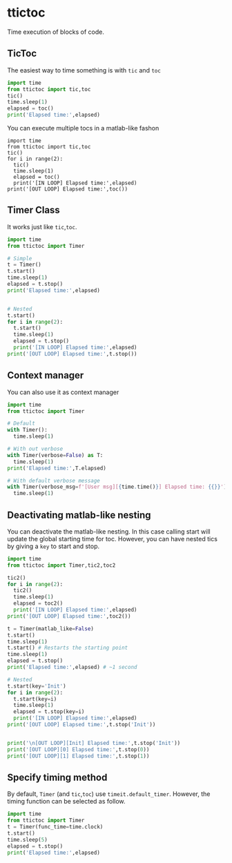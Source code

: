 # ttictoc
Time execution of blocks of code.

## TicToc
The easiest way to time something is with `tic` and `toc`

```python
import time
from ttictoc import tic,toc
tic()
time.sleep(1)
elapsed = toc()
print('Elapsed time:',elapsed)
```

You can execute multiple tocs in a matlab-like fashon
```
import time
from ttictoc import tic,toc
tic()
for i in range(2):
  tic()
  time.sleep(1)
  elapsed = toc()
  print('[IN LOOP] Elapsed time:',elapsed)
print('[OUT LOOP] Elapsed time:',toc())
```

## Timer Class
It works just like `tic`,`toc`.
```python
import time
from ttictoc import Timer

# Simple
t = Timer()
t.start()
time.sleep(1)
elapsed = t.stop()
print('Elapsed time:',elapsed)


# Nested
t.start()
for i in range(2):
  t.start()
  time.sleep(1)
  elapsed = t.stop()
  print('[IN LOOP] Elapsed time:',elapsed)
print('[OUT LOOP] Elapsed time:',t.stop())
```

## Context manager
You can also use it as context manager
```python
import time
from ttictoc import Timer

# Default
with Timer():
  time.sleep(1)

# With out verbose
with Timer(verbose=False) as T:
  time.sleep(1)
print('Elapsed time:',T.elapsed)

# With default verbose message
with Timer(verbose_msg=f'[User msg][{time.time()}] Elapsed time: {{}}'):
  time.sleep(1)
```

## Deactivating matlab-like nesting
You can deactivate the matlab-like nesting. In this case calling start will update the global starting time for toc. However, you can have nested tics by giving a `key` to start and stop.
```python
import time
from ttictoc import Timer,tic2,toc2

tic2()
for i in range(2):
  tic2()
  time.sleep(1)
  elapsed = toc2()
  print('[IN LOOP] Elapsed time:',elapsed)
print('[OUT LOOP] Elapsed time:',toc2())

t = Timer(matlab_like=False)
t.start()
time.sleep(1)
t.start() # Restarts the starting point
time.sleep(1)
elapsed = t.stop()
print('Elapsed time:',elapsed) # ~1 second

# Nested
t.start(key='Init')
for i in range(2):
  t.start(key=i)
  time.sleep(1)
  elapsed = t.stop(key=i)
  print('[IN LOOP] Elapsed time:',elapsed)
print('[OUT LOOP] Elapsed time:',t.stop('Init'))


print('\n[OUT LOOP][Init] Elapsed time:',t.stop('Init'))
print('[OUT LOOP][0] Elapsed time:',t.stop(0))
print('[OUT LOOP][1] Elapsed time:',t.stop(1))
```

## Specify timing method
By default, `Timer` (and `tic`,`toc`) use `timeit.default_timer`. However, the timing function can be selected as follow.
```python
import time
from ttictoc import Timer
t = Timer(func_time=time.clock)
t.start()
time.sleep(5)
elapsed = t.stop()
print('Elapsed time:',elapsed)
```
